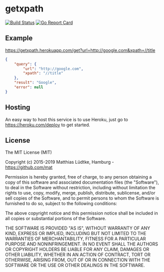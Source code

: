 # getxpath

[![Build Status](https://travis-ci.com/mat/getxpath.svg?branch=master)](https://travis-ci.com/mat/getxpath)
[![Go Report Card](https://goreportcard.com/badge/github.com/mat/getxpath)](https://goreportcard.com/report/github.com/mat/getxpath)

## Example

<https://getxpath.herokuapp.com/get?url=http://google.com&xpath=//title>

```json
{
	"query": {
		"url": "http://google.com",
		"xpath": "//title"
	},
	"result": "Google",
	"error": null
}
```

## Hosting

An easy way to host this service is to use Heroku, just go to <https://heroku.com/deploy> to get started.

## License

The MIT License (MIT)

Copyright (c) 2015-2019 Matthias Lüdtke, Hamburg - https://github.com/mat

Permission is hereby granted, free of charge, to any person obtaining a copy
of this software and associated documentation files (the "Software"), to deal
in the Software without restriction, including without limitation the rights
to use, copy, modify, merge, publish, distribute, sublicense, and/or sell
copies of the Software, and to permit persons to whom the Software is
furnished to do so, subject to the following conditions:

The above copyright notice and this permission notice shall be included in all
copies or substantial portions of the Software.

THE SOFTWARE IS PROVIDED "AS IS", WITHOUT WARRANTY OF ANY KIND, EXPRESS OR
IMPLIED, INCLUDING BUT NOT LIMITED TO THE WARRANTIES OF MERCHANTABILITY,
FITNESS FOR A PARTICULAR PURPOSE AND NONINFRINGEMENT. IN NO EVENT SHALL THE
AUTHORS OR COPYRIGHT HOLDERS BE LIABLE FOR ANY CLAIM, DAMAGES OR OTHER
LIABILITY, WHETHER IN AN ACTION OF CONTRACT, TORT OR OTHERWISE, ARISING FROM,
OUT OF OR IN CONNECTION WITH THE SOFTWARE OR THE USE OR OTHER DEALINGS IN THE
SOFTWARE.
